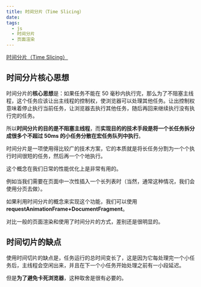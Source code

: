 ```yaml
---
title: 时间分片（Time Slicing）
date:
tags:
  - js
  - 时间分片
  - 页面渲染
---
```


[时间分片（Time Slicing）](https://blog.csdn.net/liuyifeng0000/article/details/104785042/)

## 时间分片核心思想

时间分片的**核心思想**是：如果任务不能在 50 毫秒内执行完，那么为了不阻塞主线程，这个任务应该让出主线程的控制权，使浏览器可以处理其他任务。让出控制权意味着停止执行当前任务，让浏览器去执行其他任务，随后再回来继续执行没有执行完的任务。

所以**时间分片的目的是不阻塞主线程**，而**实现目的的技术手段是将一个长任务拆分成很多个不超过 50ms 的小任务分散在宏任务队列中执行**。

时间分片是一项使用得比较广的技术方案，它的本质就是将长任务分割为一个个执行时间很短的任务，然后再一个个地执行。

这个概念在我们日常的性能优化上是非常有用的。

例如当我们需要在页面中一次性插入一个长列表时（当然，通常这种情况，我们会使用分页去做）。

如果利用时间分片的概念来实现这个功能，我们可以使用 **requestAnimationFrame+DocumentFragment**。

对比一般的页面渲染和使用了时间分片的方式，差别还是很明显的。

## 时间切片的缺点

使用时间切片的缺点是，任务运行的总时间变长了，这是因为它每处理完一个小任务后，主线程会空闲出来，并且在下一个小任务开始处理之前有一小段延迟。

但是**为了避免卡死浏览器**，这种取舍是很有必要的。
